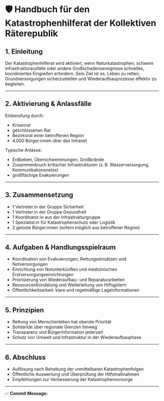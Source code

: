 # 🛡️ Handbuch für den Katastrophenhilferat der Kollektiven Räterepublik

## 1. Einleitung

Der Katastrophenhilferat wird aktiviert, wenn Naturkatastrophen, schwere Infrastrukturausfälle oder andere Großschadensereignisse schnelles, koordiniertes Eingreifen erfordern. Sein Ziel ist es, Leben zu retten, Grundversorgungen sicherzustellen und Wiederaufbauprozesse effektiv zu begleiten.

---

## 2. Aktivierung & Anlassfälle

Einberufung durch:
- Krisenrat
- geschlossenen Rat
- Bezirksrat einer betroffenen Region
- 4.000 Bürger:innen über das Intranet

Typische Anlässe:
- Erdbeben, Überschwemmungen, Großbrände
- Zusammenbruch kritischer Infrastrukturen (z. B. Wasserversorgung, Kommunikationsnetze)
- großflächige Evakuierungen

---

## 3. Zusammensetzung

- 1 Vertreter:in der Gruppe Sicherheit
- 1 Vertreter:in der Gruppe Gesundheit
- 1 Koordinator:in aus der Infrastrukturgruppe
- 1 Spezialist:in für Katastrophenschutz oder Logistik
- 2 geloste Bürger:innen (sofern möglich aus betroffener Region)

---

## 4. Aufgaben & Handlungsspielraum

- Koordination von Evakuierungen, Rettungseinsätzen und Notversorgungen
- Einrichtung von Notunterkünften und medizinischen Erstversorgungseinrichtungen
- Priorisierung von Wiederaufbau- und Reparaturarbeiten
- Ressourcenbündelung und Weiterleitung von Hilfsgütern
- Öffentlichkeitsarbeit: klare und regelmäßige Lageinformationen

---

## 5. Prinzipien

- Rettung von Menschenleben hat oberste Priorität
- Solidarität über regionale Grenzen hinweg
- Transparenz und Bürgerinformation jederzeit
- Schutz von Umwelt und Infrastruktur in der Wiederaufbauphase

---

## 6. Abschluss

- Auflösung nach Behebung der unmittelbaren Katastrophenfolgen
- Öffentliche Auswertung und Überprüfung der Hilfsmaßnahmen
- Empfehlungen zur Verbesserung der Katastrophenvorsorge

---

✅ **Commit Message:**

